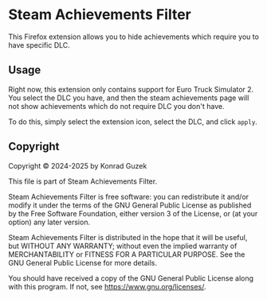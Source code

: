 # Steam Achievements Filter

This Firefox extension allows you to hide achievements which require you to have specific DLC.

## Usage

Right now, this extension only contains support for Euro Truck Simulator 2. You select the DLC you have, and then the steam achievements page will not show achievements which do not require DLC you don't have.

To do this, simply select the extension icon, select the DLC, and click `apply`.

## Copyright

Copyright © 2024-2025 by Konrad Guzek

This file is part of Steam Achievements Filter.

Steam Achievements Filter is free software: you can redistribute it and/or modify
it under the terms of the GNU General Public License as published by
the Free Software Foundation, either version 3 of the License, or
(at your option) any later version.

Steam Achievements Filter is distributed in the hope that it will be useful,
but WITHOUT ANY WARRANTY; without even the implied warranty of
MERCHANTABILITY or FITNESS FOR A PARTICULAR PURPOSE.  See the
GNU General Public License for more details.

You should have received a copy of the GNU General Public License
along with this program.  If not, see <https://www.gnu.org/licenses/>.
